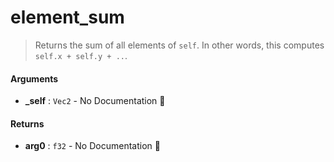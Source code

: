 # element\_sum

>  Returns the sum of all elements of `self`.
>  In other words, this computes `self.x + self.y + ..`.

#### Arguments

- **\_self** : `Vec2` \- No Documentation 🚧

#### Returns

- **arg0** : `f32` \- No Documentation 🚧